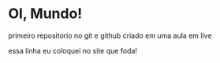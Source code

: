 # OI, Mundo!
 primeiro repositorio no git e github criado em uma aula em live

essa linha eu coloquei no site que foda!
